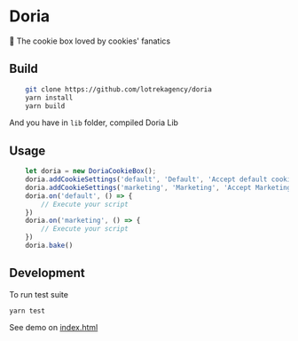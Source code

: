 # Doria

🍪 The cookie box loved by cookies' fanatics

## Build
```sh
    git clone https://github.com/lotrekagency/doria
    yarn install
    yarn build
```
And you have in `lib` folder, compiled Doria Lib
## Usage
```js
    let doria = new DoriaCookieBox();
    doria.addCookieSettings('default', 'Default', 'Accept default cookies', true);
    doria.addCookieSettings('marketing', 'Marketing', 'Accept Marketing cookies');
    doria.on('default', () => {
        // Execute your script
    })
    doria.on('marketing', () => {
        // Execute your script
    })
    doria.bake()
```

## Development

To run test suite

    yarn test

See demo on [index.html](https://github.com/lotrekagency/doria/blob/master/index.html)
